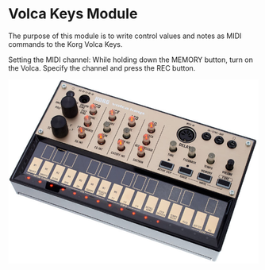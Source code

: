 # Volca Keys Module

The purpose of this module is to write control values and notes as MIDI commands to the Korg Volca Keys.

Setting the MIDI channel: While holding down the MEMORY button, turn on the Volca. Specify the channel and press the REC button.

![VolcaKeys](./volcakeys.jpg)
